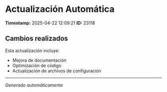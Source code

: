 # Actualización Automática

**Timestamp:** 2025-04-22 12:09:21
**ID:** 23118

## Cambios realizados

Esta actualización incluye:
- Mejora de documentación
- Optimización de código
- Actualización de archivos de configuración

---
*Generado automáticamente*
